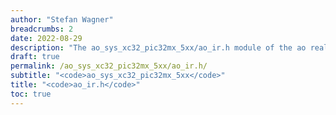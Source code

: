 ```yaml
---
author: "Stefan Wagner"
breadcrumbs: 2
date: 2022-08-29
description: "The ao_sys_xc32_pic32mx_5xx/ao_ir.h module of the ao real-time operating system."
draft: true
permalink: /ao_sys_xc32_pic32mx_5xx/ao_ir.h/ 
subtitle: "<code>ao_sys_xc32_pic32mx_5xx</code>"
title: "<code>ao_ir.h</code>"
toc: true
---
```


```c
```
